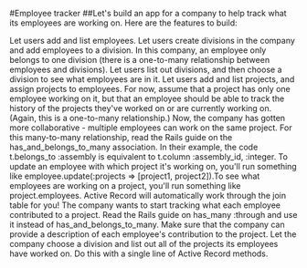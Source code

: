 #Employee tracker
##Let's build an app for a company to help track what its employees are working on. Here are the features to build:

Let users add and list employees.
Let users create divisions in the company and add employees to a division. In this company, an employee only belongs to one division (there is a one-to-many relationship between employees and divisions). Let users list out divisions, and then choose a division to see what employees are in it.
Let users add and list projects, and assign projects to employees. For now, assume that a project has only one employee working on it, but that an employee should be able to track the history of the projects they've worked on or are currently working on. (Again, this is a one-to-many relationship.)
Now, the company has gotten more collaborative - multiple employees can work on the same project. For this many-to-many relationship, read the Rails guide on the has_and_belongs_to_many association. In their example, the code t.belongs_to :assembly is equivalent to t.column :assembly_id, :integer. To update an employee with which project it's working on, you'll run something like employee.update(:projects => [project1, project2]).To see what employees are working on a project, you'll run something like project.employees. Active Record will automatically work through the join table for you!
The company wants to start tracking what each employee contributed to a project. Read the Rails guide on has_many :through and use it instead of has_and_belongs_to_many. Make sure that the company can provide a description of each employee's contribution to the project.
Let the company choose a division and list out all of the projects its employees have worked on. Do this with a single line of Active Record methods.
